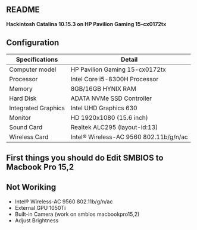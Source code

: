  ## README


<B>Hackintosh Catalina 10.15.3 on HP Pavilion Gaming 15-cx0172tx</B>

## Configuration

| Specifications | Detail                                           |
| ------------------- | ------------------------------------------- |
| Computer model      | HP Pavilion Gaming 15-cx0172tx              |
| Processor           | Intel Core i5-8300H Processor               |
| Memory              | 8GB/16GB HYNIX RAM                          |
| Hard Disk           | ADATA NVMe SSD Controller                   |
| Integrated Graphics | Intel UHD Graphics 630                      |
| Monitor             | HD 1920x1080 (15.6 inch)                    |
| Sound Card          | Realtek ALC295 (layout-id:13)               |
| Wireless Card       | Intel® Wireless-AC 9560 802.11b/g/n/ac      |

## First things you should do Edit SMBIOS to Macbook Pro 15,2

## Not Woriking
- Intel® Wireless-AC 9560 802.11b/g/n/ac
- External GPU 1050Ti
- Built-in Camera (work on smbios macbookpro15,2)
- Adjust Brightness
